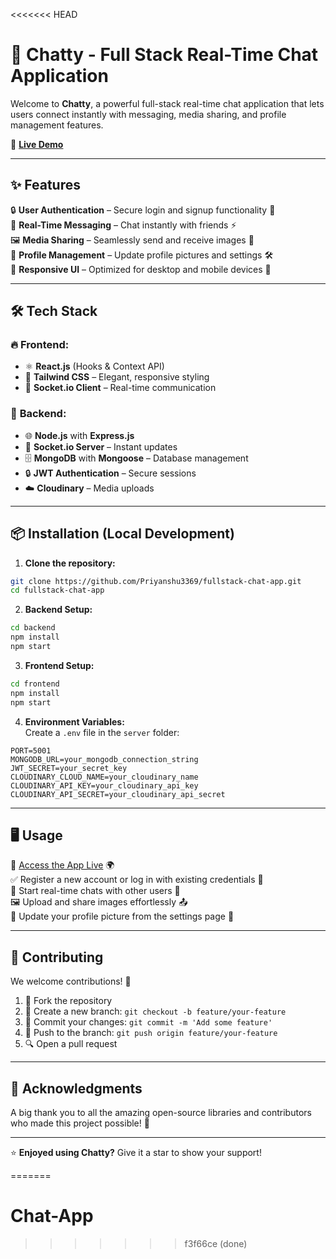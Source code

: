 <<<<<<< HEAD
# 💬 **Chatty** - Full Stack Real-Time Chat Application

Welcome to **Chatty**, a powerful full-stack real-time chat application that lets users connect instantly with messaging, media sharing, and profile management features.

🚀 **[Live Demo](https://fullstack-chat-app-x0jh.onrender.com)**

---

## ✨ **Features**

🔒 **User Authentication** – Secure login and signup functionality 🔑  
💬 **Real-Time Messaging** – Chat instantly with friends ⚡  
🖼️ **Media Sharing** – Seamlessly send and receive images 📸  
👤 **Profile Management** – Update profile pictures and settings 🛠️  
📱 **Responsive UI** – Optimized for desktop and mobile devices 📲  

---

## 🛠️ **Tech Stack**

### 🔥 **Frontend:**
- ⚛️ **React.js** (Hooks & Context API)
- 🎨 **Tailwind CSS** – Elegant, responsive styling
- 🔗 **Socket.io Client** – Real-time communication

### 🚀 **Backend:**
- 🌐 **Node.js** with **Express.js**
- 🔌 **Socket.io Server** – Instant updates
- 🗄️ **MongoDB** with **Mongoose** – Database management
- 🔒 **JWT Authentication** – Secure sessions
- ☁️ **Cloudinary** – Media uploads

---

## 📦 **Installation (Local Development)**

1. **Clone the repository:**

```bash
git clone https://github.com/Priyanshu3369/fullstack-chat-app.git
cd fullstack-chat-app
```

2. **Backend Setup:**

```bash
cd backend
npm install
npm start
```

3. **Frontend Setup:**

```bash
cd frontend
npm install
npm start
```

4. **Environment Variables:**  
Create a `.env` file in the `server` folder:

```env
PORT=5001
MONGODB_URL=your_mongodb_connection_string
JWT_SECRET=your_secret_key
CLOUDINARY_CLOUD_NAME=your_cloudinary_name
CLOUDINARY_API_KEY=your_cloudinary_api_key
CLOUDINARY_API_SECRET=your_cloudinary_api_secret
```

---

## 🖥️ **Usage**

🔗 [Access the App Live](https://fullstack-chat-app-x0jh.onrender.com) 🌍  
✅ Register a new account or log in with existing credentials 🔑  
💬 Start real-time chats with other users 📡  
🖼️ Upload and share images effortlessly 📤  
👤 Update your profile picture from the settings page 🎨  

---

## 🤝 **Contributing**

We welcome contributions! 🙌

1. 🔀 Fork the repository
2. 🌿 Create a new branch: `git checkout -b feature/your-feature`
3. 💾 Commit your changes: `git commit -m 'Add some feature'`
4. 🚀 Push to the branch: `git push origin feature/your-feature`
5. 🔍 Open a pull request

---

## 🙏 **Acknowledgments**

A big thank you to all the amazing open-source libraries and contributors who made this project possible! 🌟

---

⭐ **Enjoyed using Chatty?** Give it a star to show your support!

=======
# Chat-App
>>>>>>> f3f66ce (done)
